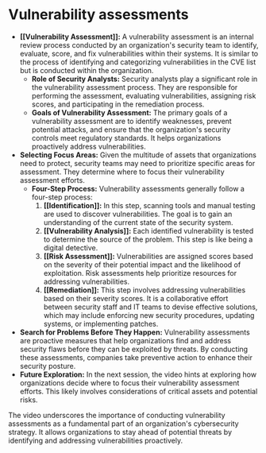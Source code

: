 # Vulnerability assessments

- **[[Vulnerability Assessment]]:** A vulnerability assessment is an internal review process conducted by an organization's security team to identify, evaluate, score, and fix vulnerabilities within their systems. It is similar to the process of identifying and categorizing vulnerabilities in the CVE list but is conducted within the organization.
	- **Role of Security Analysts:** Security analysts play a significant role in the vulnerability assessment process. They are responsible for performing the assessment, evaluating vulnerabilities, assigning risk scores, and participating in the remediation process.
	- **Goals of Vulnerability Assessment:** The primary goals of a vulnerability assessment are to identify weaknesses, prevent potential attacks, and ensure that the organization's security controls meet regulatory standards. It helps organizations proactively address vulnerabilities.
- **Selecting Focus Areas:** Given the multitude of assets that organizations need to protect, security teams may need to prioritize specific areas for assessment. They determine where to focus their vulnerability assessment efforts.
	- **Four-Step Process:** Vulnerability assessments generally follow a four-step process:
		1. **[[Identification]]:** In this step, scanning tools and manual testing are used to discover vulnerabilities. The goal is to gain an understanding of the current state of the security system.
		2. **[[Vulnerability Analysis]]:** Each identified vulnerability is tested to determine the source of the problem. This step is like being a digital detective.
		3. **[[Risk Assessment]]:** Vulnerabilities are assigned scores based on the severity of their potential impact and the likelihood of exploitation. Risk assessments help prioritize resources for addressing vulnerabilities.
		4. **[[Remediation]]:** This step involves addressing vulnerabilities based on their severity scores. It is a collaborative effort between security staff and IT teams to devise effective solutions, which may include enforcing new security procedures, updating systems, or implementing patches.
- **Search for Problems Before They Happen:** Vulnerability assessments are proactive measures that help organizations find and address security flaws before they can be exploited by threats. By conducting these assessments, companies take preventive action to enhance their security posture.
- **Future Exploration:** In the next session, the video hints at exploring how organizations decide where to focus their vulnerability assessment efforts. This likely involves considerations of critical assets and potential risks.

The video underscores the importance of conducting vulnerability assessments as a fundamental part of an organization's cybersecurity strategy. It allows organizations to stay ahead of potential threats by identifying and addressing vulnerabilities proactively.